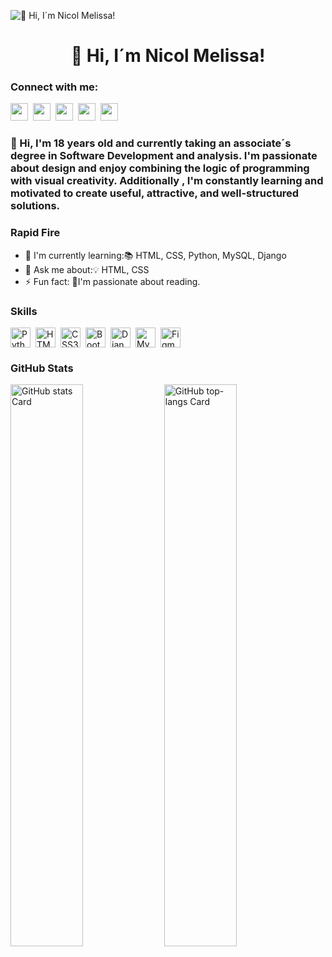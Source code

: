 ![👋 Hi, I´m Nicol Melissa! ](https://images-wixmp-ed30a86b8c4ca887773594c2.wixmp.com/f/c83c004e-1370-4756-88e5-4071de797088/dgdq8br-09cc7ad6-a021-47a5-b0e0-917b12b0f7a7.gif?token=eyJ0eXAiOiJKV1QiLCJhbGciOiJIUzI1NiJ9.eyJzdWIiOiJ1cm46YXBwOjdlMGQxODg5ODIyNjQzNzNhNWYwZDQxNWVhMGQyNmUwIiwiaXNzIjoidXJuOmFwcDo3ZTBkMTg4OTgyMjY0MzczYTVmMGQ0MTVlYTBkMjZlMCIsIm9iaiI6W1t7InBhdGgiOiJcL2ZcL2M4M2MwMDRlLTEzNzAtNDc1Ni04OGU1LTQwNzFkZTc5NzA4OFwvZGdkcThici0wOWNjN2FkNi1hMDIxLTQ3YTUtYjBlMC05MTdiMTJiMGY3YTcuZ2lmIn1dXSwiYXVkIjpbInVybjpzZXJ2aWNlOmZpbGUuZG93bmxvYWQiXX0.tqRMtE-b2QiI2nnefNxSDMJvZCcYqFmq2ccg_Xfzqb8)

<div id="toc">
  <ul align="center" style="list-style: none">
    <summary>
      <h1>
        👋 Hi, I´m Nicol Melissa! 
      </h1>
    </summary>
  </ul>
</div>

<h3 align="left">Connect with me:</h3>
<p align="left"><a href="https://twitter.com/Sushil__SM" target="_blank"><img src="https://img.shields.io/badge/Twitter-000000?logo=X&logoColor=white" height="28" style="margin-right: 4px"></a> <a href="nicolm_jimenez@soy.sena.edu.co" target="_blank"><img src="https://img.shields.io/badge/Gmail-D14836?style=for-the-badge&logo=gmail&logoColor=white" height="28" style="margin-right: 4px"></a> <a href="https://www.facebook.com/https://www.facebook.com/share/15bQBpsM1V/" target="_blank"><img src="https://img.shields.io/badge/Facebook-1877F2?style=for-the-badge&logo=facebook&logoColor=white" height="28" style="margin-right: 4px"></a> <a href="https://github.com/https://github.com/Nicol333/Nicol-Melissa" target="_blank"><img src="https://img.shields.io/badge/GitHub-100000?style=for-the-badge&logo=github&logoColor=white" height="28" style="margin-right: 4px"></a> <a href="https://www.instagram.com/https://www.instagram.com/nicoolmelissajimenez?igsh=Ymc3ejJ4aGM2Nnlt" target="_blank"><img src="https://img.shields.io/badge/Instagram-E4405F?style=for-the-badge&logo=instagram&logoColor=white" height="28" style="margin-right: 4px"></a></p>

<h3 align="left">🚀 Hi, I'm 18 years old and currently taking an associate´s degree in Software Development and analysis. I'm passionate about design and enjoy combining the logic of programming with visual creativity. Additionally , I'm constantly learning and motivated to create useful, attractive, and well-structured solutions.</h3>

<h3 align="left">Rapid Fire</h3>

- 🌱 I'm currently learning:📚 HTML, CSS, Python, MySQL, Django
- 💬 Ask me about:💡 HTML, CSS
- ⚡ Fun fact: 🎢I'm passionate about reading.

 <h3 align="left">Skills</h3>

<div style="display: flex; flex-wrap: wrap; gap: 4px; justify-content: left;">
<img src="https://cdn.jsdelivr.net/gh/devicons/devicon/icons/python/python-original.svg" height="32" alt="Python" style="margin-right: 4px"> 
<img src="https://cdn.jsdelivr.net/gh/devicons/devicon@latest/icons/html5/html5-original-wordmark.svg" height="32" alt="HTML5" style="margin-right: 4px">
<img src="https://cdn.jsdelivr.net/gh/devicons/devicon@latest/icons/css3/css3-original-wordmark.svg" height="32" alt="CSS3" style="margin-right: 4px">
<img src="https://cdn.jsdelivr.net/gh/devicons/devicon/icons/bootstrap/bootstrap-original.svg" height="32" alt="Bootstrap" style="margin-right: 4px">
<img src="https://cdn.jsdelivr.net/gh/devicons/devicon@latest/icons/django/django-plain.svg" height="32" alt="Django" style="margin-right: 4px">
<img src="https://cdn.jsdelivr.net/gh/devicons/devicon@latest/icons/mysql/mysql-original-wordmark.svg" height="32" alt="MySQL" style="margin-right: 4px">
<img src="https://cdn.jsdelivr.net/gh/devicons/devicon@latest/icons/figma/figma-original.svg" height="32" alt="Figma" style="margin-right: 4px"></div>

 <h3 align="left">GitHub Stats</h3>

<p align="left">
  <img width="48%" src="https://github-readme-stats.vercel.app/api?username=Nicol333&theme=react&hide_title=false&hide_rank=false&show_icons=false&include_all_commits=false&count_private=true&line_height=23" alt="GitHub stats Card" />
  <img width="48%" src="https://github-readme-stats.vercel.app/api/top-langs?username=Nicol333&theme=react&hide_title=false&layout=compact&langs_count=6&hide_progress=false&card_width=400" alt="GitHub top-langs Card" />
</p>
